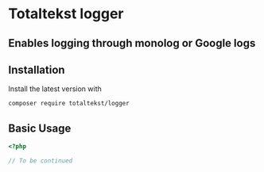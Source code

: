 # Totaltekst logger
## Enables logging through monolog or Google logs

## Installation

Install the latest version with

```bash
composer require totaltekst/logger
```

## Basic Usage

```php
<?php

// To be continued
```